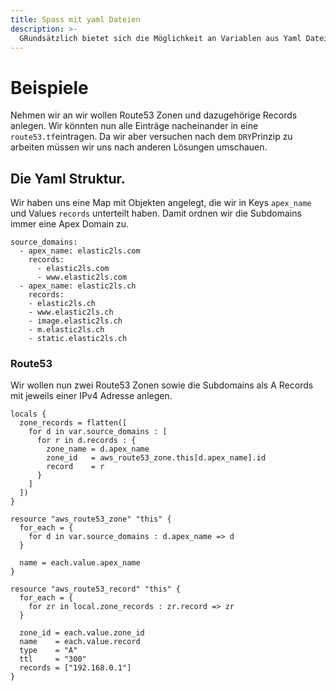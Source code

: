 ```yaml
---
title: Spass mit yaml Dateien
description: >-
  GRundsätzlich bietet sich die Möglichkeit an Variablen aus Yaml Dateien auszulesen.
---
```


# Beispiele

Nehmen wir an wir wollen Route53 Zonen und dazugehörige Records anlegen. Wir könnten nun alle Einträge nacheinander in eine `route53.tf`eintragen. Da wir aber versuchen nach dem `DRY`Prinzip zu arbeiten müssen wir uns nach anderen Lösungen umschauen.

## Die Yaml Struktur.
Wir haben uns eine Map mit Objekten angelegt, die wir in Keys `apex_name` und Values `records` unterteilt haben. Damit ordnen wir die Subdomains immer eine Apex Domain zu.

```
source_domains:
  - apex_name: elastic2ls.com
    records:
      - elastic2ls.com
      - www.elastic2ls.com
  - apex_name: elastic2ls.ch
    records:
    - elastic2ls.ch
    - www.elastic2ls.ch
    - image.elastic2ls.ch
    - m.elastic2ls.ch
    - static.elastic2ls.ch
```

### Route53
Wir wollen nun zwei Route53 Zonen sowie die Subdomains als A Records mit jeweils einer IPv4 Adresse anlegen.

```
locals {
  zone_records = flatten([
    for d in var.source_domains : [
      for r in d.records : {
        zone_name = d.apex_name
        zone_id   = aws_route53_zone.this[d.apex_name].id
        record    = r
      }
    ]
  ])
}

resource "aws_route53_zone" "this" {
  for_each = {
    for d in var.source_domains : d.apex_name => d
  }

  name = each.value.apex_name
}

resource "aws_route53_record" "this" {
  for_each = {
    for zr in local.zone_records : zr.record => zr
  }

  zone_id = each.value.zone_id
  name    = each.value.record
  type    = "A"
  ttl     = "300"
  records = ["192.168.0.1"]
}
```
